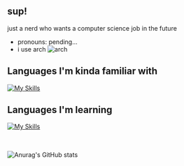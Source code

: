 ## sup!

just a nerd who wants a computer science job in the future

- pronouns: pending... 
- i use arch ![arch](https://www.archlinux.org/logos/archlinux-icon-crystal-16.svg)

## Languages I'm kinda familiar with

[![My Skills](https://skillicons.dev/icons?i=bash,py,html,css)](https://skillicons.dev)

## Languages I'm learning

[![My Skills](https://skillicons.dev/icons?i=cpp)](https://skillicons.dev)

<br></br>
![Anurag's GitHub stats](https://github-readme-stats.vercel.app/api?username=jules-party&show_icons=true&theme=dark)
